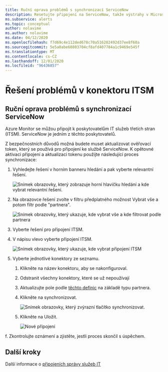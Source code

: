 ```yaml
---
title: Ruční oprava problémů s synchronizací ServiceNow
description: Resetujte připojení na ServiceNow, takže výstrahy v Microsoft Azure můžou znovu volat ServiceNow.
ms.subservice: alerts
ms.topic: conceptual
author: nolavime
ms.author: nolavime
ms.date: 04/12/2020
ms.openlocfilehash: f7d69c4e112ded678c70a516202492d37ee8f60a
ms.sourcegitcommit: 5e5a0abe60803704cf8afd407784a1c9469e545f
ms.translationtype: MT
ms.contentlocale: cs-CZ
ms.lasthandoff: 12/01/2020
ms.locfileid: "96436857"
---
```

# <a name="troubleshooting-problems-in-itsm-connector"></a>Řešení problémů v konektoru ITSM

## <a name="how-to-manually-fix-servicenow-sync-problems"></a>Ruční oprava problémů s synchronizací ServiceNow

Azure Monitor se můžou připojit k poskytovatelům IT služeb třetích stran (ITSM). ServiceNow je jedním z těchto poskytovatelů.

Z bezpečnostních důvodů možná budete muset aktualizovat ověřovací token, který se používá pro připojení ke službě ServiceNow.
K opětovné aktivaci připojení a aktualizaci tokenu použijte následující proces synchronizace:


1. Vyhledejte řešení v horním banneru hledání a pak vyberte relevantní řešení.

    ![Snímek obrazovky, který zobrazuje horní hlavičku hledání a kde vybrat relevantní řešení.](media/itsmc-resync-servicenow/solution-search-8bit.png)

1. Na obrazovce řešení zvolte v filtru předplatného možnost Vybrat vše a potom filtr podle "partnera".

    ![Snímek obrazovky, který ukazuje, kde vybrat vše a kde filtrovat podle partnera](media/itsmc-resync-servicenow/solutions-list-8bit.png)

1. Vyberte řešení pro připojení ITSM.
1. V nápisu vlevo vyberte připojení ITSM.

    ![Snímek obrazovky, který ukazuje, kde vybrat připojení ITSM](media/itsmc-resync-servicenow/itsm-connector-8bit.png)

1. Vyberte jednotlivé konektory ze seznamu. 
    1. Klikněte na název konektoru, aby se nakonfiguroval.
    1. Odstranit všechny konektory, které se už nepoužívají

    1. Aktualizujte pole podle [těchto definic](./itsmc-connections.md) na základě typu partnera.

    1. Klikněte na synchronizovat.

       ![Snímek obrazovky, který zvýrazní tlačítko synchronizovat.](media/itsmc-resync-servicenow/resync-8bit2.png)

    1. Klikněte na Uložit.

        ![Nové připojení](media/itsmc-resync-servicenow/save-8bit.png)

f.    Zkontrolujte oznámení a zjistěte, jestli proces skončil s úspěchem. 

## <a name="next-steps"></a>Další kroky

Další informace o [připojeních správy služeb IT](itsmc-connections.md)
